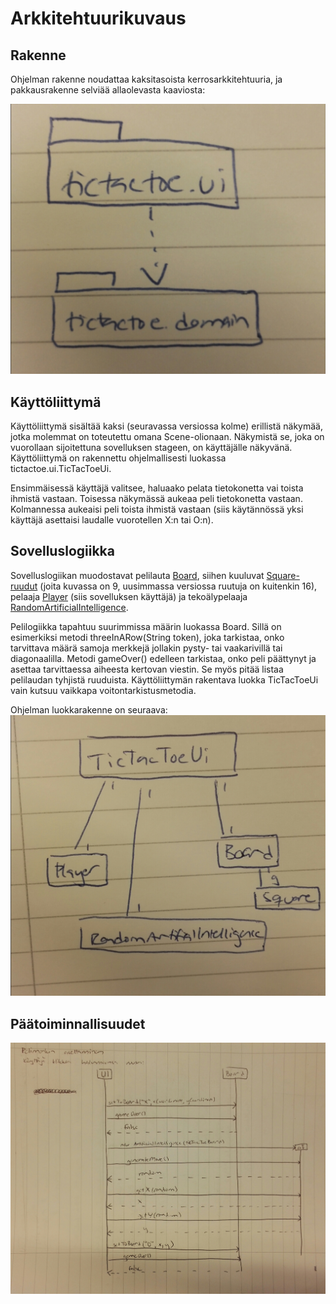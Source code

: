# Arkkitehtuurikuvaus

## Rakenne

Ohjelman rakenne noudattaa kaksitasoista kerrosarkkitehtuuria, ja pakkausrakenne selviää allaolevasta kaaviosta:

<img src="https://github.com/mnnamaria/otm-harjoitustyo/blob/master/dokumentaatio/Kuvat/pakkauskaavio.jpeg" width="750">

## Käyttöliittymä

Käyttöliittymä sisältää kaksi (seuravassa versiossa kolme) erillistä näkymää, jotka molemmat on toteutettu omana Scene-olionaan. Näkymistä se, joka on vuorollaan sijoitettuna sovelluksen stageen, on käyttäjälle näkyvänä. Käyttöliittymä on rakennettu ohjelmallisesti luokassa tictactoe.ui.TicTacToeUi.

Ensimmäisessä käyttäjä valitsee, haluaako pelata tietokonetta vai toista ihmistä vastaan. Toisessa näkymässä aukeaa peli tietokonetta vastaan. Kolmannessa aukeaisi peli toista ihmistä vastaan (siis käytännössä yksi käyttäjä asettaisi laudalle vuorotellen X:n tai O:n).

## Sovelluslogiikka

Sovelluslogiikan muodostavat pelilauta [Board](https://github.com/mnnamaria/otm-harjoitustyo/blob/master/TicTacToe/src/main/java/tictactoe/domain/Board.java), siihen kuuluvat [Square-ruudut](https://github.com/mnnamaria/otm-harjoitustyo/blob/master/TicTacToe/src/main/java/tictactoe/domain/Square.java) (joita kuvassa on 9, uusimmassa versiossa ruutuja on kuitenkin 16), pelaaja [Player](https://github.com/mnnamaria/otm-harjoitustyo/blob/master/TicTacToe/src/main/java/tictactoe/domain/Player.java) (siis sovelluksen käyttäjä) ja tekoälypelaaja [RandomArtificialIntelligence](https://github.com/mnnamaria/otm-harjoitustyo/blob/master/TicTacToe/src/main/java/tictactoe/domain/RandomArtificialIntelligence.java).

Pelilogiikka tapahtuu suurimmissa määrin luokassa Board. Sillä on esimerkiksi metodi threeInARow(String token), joka tarkistaa, onko tarvittava määrä samoja merkkejä jollakin pysty- tai vaakarivillä tai diagonaalilla. Metodi gameOver() edelleen tarkistaa, onko peli päättynyt ja asettaa tarvittaessa aiheesta kertovan viestin. Se myös pitää listaa pelilaudan tyhjistä ruuduista. Käyttöliittymän rakentava luokka TicTacToeUi vain kutsuu vaikkapa voitontarkistusmetodia.

Ohjelman luokkarakenne on seuraava:
<img src="https://github.com/mnnamaria/otm-harjoitustyo/blob/master/dokumentaatio/Kuvat/luokkakaavio.jpeg" width="750">



## Päätoiminnallisuudet

<img src="https://github.com/mnnamaria/otm-harjoitustyo/blob/master/dokumentaatio/Kuvat/AlustavaSekvenssikaavio.jpg" width="750">

